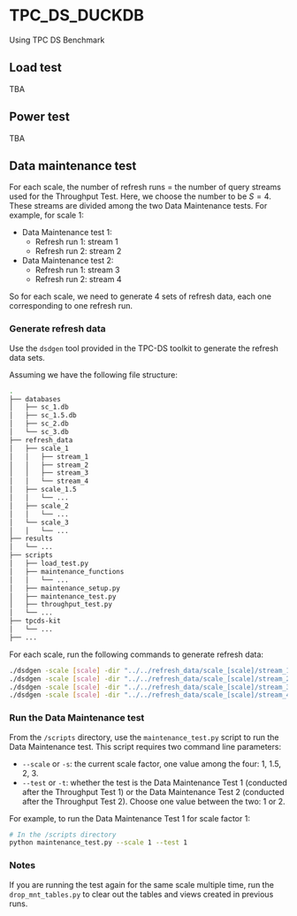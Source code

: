 # TPC_DS_DUCKDB
Using TPC DS Benchmark

## Load test
TBA

## Power test
TBA

## Data maintenance test
For each scale, the number of refresh runs = the number of query streams used for the Throughput Test. Here, we choose the number to be $S = 4$. These streams are divided among the two Data Maintenance tests. For example, for scale 1:
- Data Maintenance test 1:
    - Refresh run 1: stream 1
    - Refresh run 2: stream 2
- Data Maintenance test 2:
    - Refresh run 1: stream 3
    - Refresh run 2: stream 4

So for each scale, we need to generate 4 sets of refresh data, each one corresponding to one refresh run.

### Generate refresh data
Use the <code>dsdgen</code> tool provided in the TPC-DS toolkit to generate the refresh data sets.

Assuming we have the following file structure:
```bash
.
├── databases
│   ├── sc_1.db
│   ├── sc_1.5.db
│   ├── sc_2.db
│   └── sc_3.db
├── refresh_data
│   ├── scale_1
│   │   ├── stream_1
│   │   ├── stream_2
│   │   ├── stream_3
│   │   └── stream_4
│   ├── scale_1.5
│   │   └── ...
│   ├── scale_2
│   │   └── ...
│   └── scale_3
│   │   └── ...
├── results
│   └── ...
├── scripts
│   ├── load_test.py
│   ├── maintenance_functions
│   │   └── ...
│   ├── maintenance_setup.py
│   ├── maintenance_test.py
│   ├── throughput_test.py
│   └── ...
├── tpcds-kit
│   └── ...
├── ...
```

For each scale, run the following commands to generate refresh data:

```bash
./dsdgen -scale [scale] -dir "../../refresh_data/scale_[scale]/stream_1" -update 1
./dsdgen -scale [scale] -dir "../../refresh_data/scale_[scale]/stream_2" -update 2
./dsdgen -scale [scale] -dir "../../refresh_data/scale_[scale]/stream_3" -update 3
./dsdgen -scale [scale] -dir "../../refresh_data/scale_[scale]/stream_4" -update 4
```

### Run the Data Maintenance test
From the <code>/scripts</code> directory, use the <code>maintenance_test.py</code> script to run the Data Maintenance test. This script requires two command line parameters:
- <code>--scale</code> or <code>-s</code>: the current scale factor, one value among the four: 1, 1.5, 2, 3.
- <code>--test</code> or <code>-t</code>: whether the test is the Data Maintenance Test 1 (conducted after the Throughput Test 1) or the Data Maintenance Test 2 (conducted after the Throughput Test 2). Choose one value between the two: 1 or 2.

For example, to run the Data Maintenance Test 1 for scale factor 1:
```bash
# In the /scripts directory
python maintenance_test.py --scale 1 --test 1
```

### Notes
If you are running the test again for the same scale multiple time, run the <code>drop_mnt_tables.py</code> to clear out the tables and views created in previous runs.